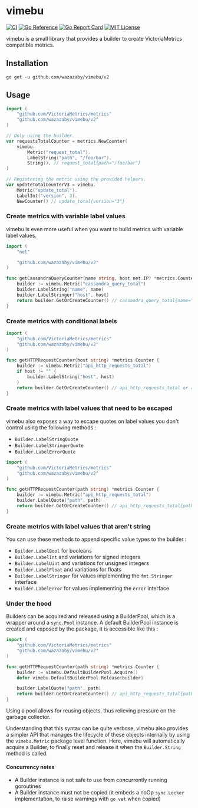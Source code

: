 # vimebu
[![CI](https://github.com/wazazaby/vimebu/actions/workflows/build-and-test.yml/badge.svg)](https://github.com/wazazaby/vimebu/actions/workflows/build-and-test.yml)
[![Go Reference](https://pkg.go.dev/badge/github.com/wazazaby/vimebu.svg)](https://pkg.go.dev/github.com/wazazaby/vimebu)
[![Go Report Card](https://goreportcard.com/badge/github.com/wazazaby/vimebu)](https://goreportcard.com/report/github.com/wazazaby/vimebu)
[![MIT License](https://img.shields.io/badge/license-MIT-blue.svg)](https://github.com/wazazaby/vimebu/blob/master/LICENSE)

vimebu is a small library that provides a builder to create VictoriaMetrics compatible metrics.

## Installation
`go get -u github.com/wazazaby/vimebu/v2`

## Usage
```go
import (
    "github.com/VictoriaMetrics/metrics"
    "github.com/wazazaby/vimebu/v2"
)

// Only using the builder.
var requestsTotalCounter = metrics.NewCounter(
    vimebu.
        Metric("request_total").
        LabelString("path", "/foo/bar").
        String(), // request_total{path="/foo/bar"}
)

// Registering the metric using the provided helpers.
var updateTotalCounterV3 = vimebu.
    Metric("update_total").
    LabelInt("version", 3).
    NewCounter() // update_total{version="3"}
```

### Create metrics with variable label values
vimebu is even more useful when you want to build metrics with variable label values.
```go
import (
    "net"

    "github.com/wazazaby/vimebu/v2"
)

func getCassandraQueryCounter(name string, host net.IP) *metrics.Counter {
    builder := vimebu.Metric("cassandra_query_total")
    builder.LabelString("name", name)
    builder.LabelStringer("host", host)
    return builder.GetOrCreateCounter() // cassandra_query_total{name="beep",host="1.2.3.4"}
}
```

### Create metrics with conditional labels
```go
import (
    "github.com/VictoriaMetrics/metrics"
    "github.com/wazazaby/vimebu/v2"
)

func getHTTPRequestCounter(host string) *metrics.Counter {
    builder := vimebu.Metric("api_http_requests_total")
    if host != "" {
        builder.LabelString("host", host)
    }
    return builder.GetOrCreateCounter() // api_http_requests_total or api_http_requests_total{host="api.app.com"}
}
```

### Create metrics with label values that need to be escaped
vimebu also exposes a way to escape quotes on label values you don't control using the following methods :
* `Builder.LabelStringQuote`
* `Builder.LabelStringerQuote`
* `Builder.LabelErrorQuote`

```go
import (
    "github.com/VictoriaMetrics/metrics"
    "github.com/wazazaby/vimebu/v2"
)

func getHTTPRequestCounter(path string) *metrics.Counter {
    builder := vimebu.Metric("api_http_requests_total")
    builder.LabelQuote("path", path)
    return builder.GetOrCreateCounter() // api_http_requests_total{path="some/bro\"ken/path"}
}
```

### Create metrics with label values that aren't string
You can use these methods to append specific value types to the builder :
* `Builder.LabelBool` for booleans
* `Builder.LabelInt` and variations for signed integers
* `Builder.LabelUint` and variations for unsigned integers
* `Builder.LabelFloat` and variations for floats
* `Builder.LabelStringer` for values implementing the `fmt.Stringer` interface
* `Builder.LabelError` for values implementing the `error` interface

### Under the hood
Builders can be acquired and released using a BuilderPool, which is a wrapper around a `sync.Pool` instance.
A default BuilderPool instance is created and exposed by the package, it is accessible like this :

```go
import (
    "github.com/VictoriaMetrics/metrics"
    "github.com/wazazaby/vimebu/v2"
)

func getHTTPRequestCounter(path string) *metrics.Counter {
    builder := vimebu.DefaultBuilderPool.Acquire()
    defer vimebu.DefaultBuilderPool.Release(builder)

    builder.LabelQuote("path", path)
    return builder.GetOrCreateCounter() // api_http_requests_total{path="some/bro\"ken/path"}
}
```

Using a pool allows for reusing objects, thus relieving pressure on the garbage collector.

Understanding that this syntax can be quite verbose, vimebu also provides a simpler API that manages the lifecycle
of these objects internally by using the `vimebu.Metric` package level function.
Here, vimebu will automatically acquire a Builder, to finally reset and release it when the `Builder.String` method is called.

#### Concurrency notes
* A Builder instance is not safe to use from concurrently running goroutines
* A Builder instance must not be copied (it embeds a noOp `sync.Locker` implementation, to raise warnings with `go vet` when copied)
